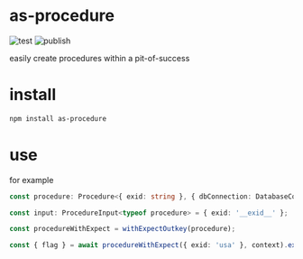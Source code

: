 # as-procedure

![test](https://github.com/ehmpathy/as-procedure/workflows/test/badge.svg)
![publish](https://github.com/ehmpathy/as-procedure/workflows/publish/badge.svg)

easily create procedures within a pit-of-success

# install

```sh
npm install as-procedure
```

# use

for example

```ts
const procedure: Procedure<{ exid: string }, { dbConnection: DatabaseConnection }, { flag: Flag } | null> = (input, context) => {...}

const input: ProcedureInput<typeof procedure> = { exid: '__exid__' };

const procedureWithExpect = withExpectOutkey(procedure);

const { flag } = await procedureWithExpect({ exid: 'usa' }, context).expect('flag', 'isPresent');
```
